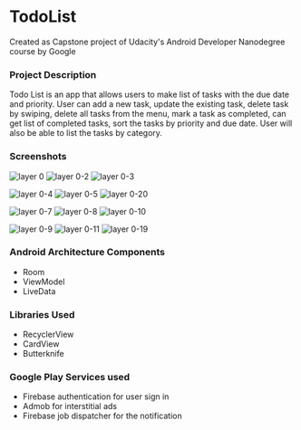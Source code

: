 # TodoList
Created as Capstone project of Udacity's Android Developer Nanodegree course by Google
### Project Description
Todo List is an app that allows users to make list of tasks with the due date and priority. User can add a new task, update the existing task, delete task by swiping, delete all tasks from the menu, mark a task as completed, can get list of completed tasks, sort the tasks by priority and due date. User will also be able to list the tasks by category.
### Screenshots
![layer 0](https://user-images.githubusercontent.com/8518978/47373592-2b172b80-d6ba-11e8-9ca9-dbb607ef82be.png)
![layer 0-2](https://user-images.githubusercontent.com/8518978/47373596-2ce0ef00-d6ba-11e8-8e94-09bbf46cd948.png)
![layer 0-3](https://user-images.githubusercontent.com/8518978/47373598-2eaab280-d6ba-11e8-8a9f-e3d44bcdb51f.png)

![layer 0-4](https://user-images.githubusercontent.com/8518978/47373605-30747600-d6ba-11e8-8a99-87d7f4b70242.png)
![layer 0-5](https://user-images.githubusercontent.com/8518978/47373612-323e3980-d6ba-11e8-916a-5f8c9dcfa295.png)
![layer 0-20](https://user-images.githubusercontent.com/8518978/47377972-be555e80-d6c4-11e8-803f-dbc8e7cea59f.png)

![layer 0-7](https://user-images.githubusercontent.com/8518978/47373623-35d1c080-d6ba-11e8-9581-08ad4384206a.png)
![layer 0-8](https://user-images.githubusercontent.com/8518978/47373627-379b8400-d6ba-11e8-8037-37779a7824ca.png)
![layer 0-10](https://user-images.githubusercontent.com/8518978/47373644-3a967480-d6ba-11e8-9653-141261e223e3.png)

![layer 0-9](https://user-images.githubusercontent.com/8518978/47373635-39654780-d6ba-11e8-9c6e-662440aa50b6.png)
![layer 0-11](https://user-images.githubusercontent.com/8518978/47374270-8695e900-d6bb-11e8-8c97-b0f588359145.png)
![layer 0-19](https://user-images.githubusercontent.com/8518978/47377326-efcd2a80-d6c2-11e8-832c-8e936383377f.png)
### Android Architecture Components
- Room
- ViewModel
- LiveData
### Libraries Used
- RecyclerView
- CardView
- Butterknife
### Google Play Services used
- Firebase authentication for user sign in
- Admob for interstitial ads
- Firebase job dispatcher for the notification


